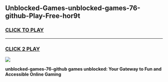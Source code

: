 
## Unblocked-Games-unblocked-games-76-github-Play-Free-hor9t
<h3>
<a href="https://premium76.site?title=unblocked-games-76-github&ref=21A">CLICK TO PLAY</a></h3>
<hr>

<h3>
<a href="https://premium76.site?title=unblocked-games-76-github&ref=21A">CLICK 2 PLAY</a>
  
</h3>

<a href="https://premium76.site?title=unblocked-games-76-github&ref=21A"><img src="https://clearcache.store/games.png"></a>


**unblocked-games-76-github games unblocked: Your Gateway to Fun and Accessible Online Gaming**
